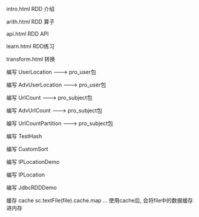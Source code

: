 intro.html RDD 介绍

arith.html RDD 算子

api.html RDD API

learn.html RDD练习

transform.html 转换

编写 UserLocation ---> pro_user包

编写 AdvUserLocation ---> pro_user包


编写 UrlCount ---> pro_subject包

编写 AdvUrlCount ---> pro_subject包

编写 UrlCountPartition ---> pro_subject包

编写 TestHash


编写 CustomSort

编写 IPLocationDemo

编写 IPLocation


编写 JdbcRDDDemo

缓存 cache
sc.textFile(file).cache.map ...
使用cache后, 会将file中的数据缓存进内存